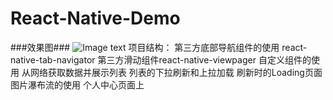 # React-Native-Demo
###效果图###
![Image text](http://ww4.sinaimg.cn/large/0060lm7Tgw1f8pefl406gg30b10i51kz.gif)
项目结构：
第三方底部导航组件的使用 react-native-tab-navigator
第三方滑动组件react-native-viewpager
自定义组件的使用
从网络获取数据并展示列表
列表的下拉刷新和上拉加载
刷新时的Loading页面
图片瀑布流的使用
个人中心页面上

